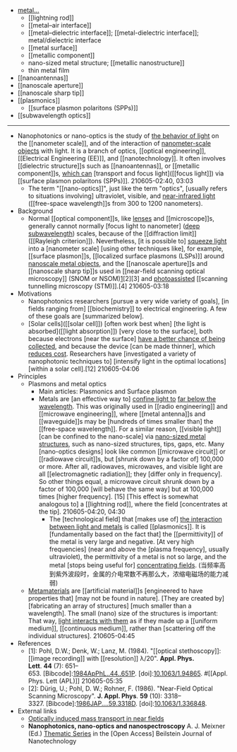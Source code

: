 - [metal...](((cR5R8-2Ol)))
    - [[lightning rod]]
    - [[metal–air interface]]
    - [[metal–dielectric interface]]; [[metal-dielectric interface]]; metal/dielectric interface
    - [[metal surface]]
    - [[metallic component]]
    - nano-sized metal structure; [[metallic nanostructure]]
    - thin metal film
- [[nanoantennas]]
- [[nanoscale aperture]]
- [[nanoscale sharp tip]]
- [[plasmonics]]
    - [[surface plasmon polaritons (SPPs)]]
- [[subwavelength optics]]
- ---
- Nanophotonics or nano-optics is the study of [the behavior of light](((BDKEiMXd8))) on the [[nanometer scale]], and of the interaction of [nanometer-scale objects](((kx5fQo1pK))) with light. It is a branch of optics, [[optical engineering]], [[Electrical Engineering (EE)]], and [[nanotechnology]]. It often involves [[dielectric structure]]s such as [[nanoantennas]], or [[metallic component]]s, [which can](((_vUPsWUkd))) [transport and focus light]([[focus light]]) via [[surface plasmon polaritons (SPPs)]].
210605-02:40, 03:03
    - The term "[[nano-optics]]", just like the term "optics", [usually refers to situations involving] ultraviolet, visible, and [near-infrared light](((NLaqwfkHl))) ([[free-space wavelength]]s from 300 to 1200 nanometers).
- Background
    - Normal [[optical component]]s, like [lenses]([[lens]]) and [[microscope]]s, generally cannot normally [focus light to nanometer] ([deep subwavelength](((K7t9bzAIv)))) scales, because of the [[diffraction limit]] ([[Rayleigh criterion]]). Nevertheless, [it is possible to] [squeeze light](((dOagL4VFk))) into a [nanometer scale] [using other techniques like], for example, [[surface plasmon]]s, [[localized surface plasmons (LSPs)]] around [nanoscale metal objects](((kx5fQo1pK))), and the [[nanoscale aperture]]s and [[nanoscale sharp tip]]s used in [[near-field scanning optical microscopy]] (SNOM or NSOM)[1](((2tWT03OkJ)))[2][3] and [photoassisted](((AatRkXJhg))) [[scanning tunnelling microscopy (STM)]].[4]
210605-03:18
- Motivations
    - Nanophotonics researchers [pursue a very wide variety of goals], [in fields ranging from] [[biochemistry]] to electrical engineering. A few of these goals are [summarized below].
    - [Solar cells]([[solar cell]]) [often work best when] [the light is absorbed]([[light absorption]]) [very close to the surface], both because electrons [near the surface] [have a better chance of being collected](((nw0GsQ0jz))), and because the device [can be made thinner], which [reduces cost](((QbKIKNKx7))). Researchers have [investigated a variety of nanophotonic techniques to] [intensify light in the optimal locations] [within a solar cell].[12]
210605-04:06
- Principles
    - Plasmons and metal optics
        - Main articles: Plasmonics and Surface plasmon
        - Metals are [an effective way to] [confine light to](((5ce75P67N))) [far below the wavelength](((K7t9bzAIv))). This was originally used in [[radio engineering]] and [[microwave engineering]], where [[metal antenna]]s and [[waveguide]]s may be [hundreds of times smaller than] the [[free-space wavelength]]. For a similar reason, [[visible light]] [can be confined to the nano-scale] via [nano-sized metal structures](((zw20fCzMV))), such as nano-sized structures, tips, gaps, etc. Many [nano-optics designs] look like common [[microwave circuit]] or [[radiowave circuit]]s, but [shrunk down by a factor of] 100,000 or more. After all, radiowaves, microwaves, and visible light are all [[electromagnetic radiation]]; they [differ only in frequency]. So other things equal, a microwave circuit shrunk down by a factor of 100,000 [will behave the same way] but at 100,000 times [higher frequency]. [15] [This effect is somewhat analogous to] a [[lightning rod]], where the field [concentrates at the tip]. 
210605-04:20, 04:30
            - The [technological field] that [makes use of] [the interaction between light and metals](((-cguDKDJx))) is called [[plasmonics]]. It is [fundamentally based on the fact that] the [[permittivity]] of the metal is very large and negative. [At very high frequencies] (near and above the [plasma frequency], usually ultraviolet), the permittivity of a metal is not so large, and the metal [stops being useful for] [concentrating fields](((dOagL4VFk))).
(当频率高到紫外波段时，金属的介电常数不再那么大，浓缩电磁场的能力减弱)
    - [Metamaterials]([[metamaterial]]) are [[artificial material]]s [engineered to have properties that] [may not be found in nature]. [They are created by] [fabricating an array of structures] [much smaller than a wavelength]. The small (nano) size of the structures is important: That way, [light interacts with them](((-cguDKDJx))) as if they made up a [[uniform medium]], [[continuous medium]], rather than [scattering off the individual structures].
210605-04:45
- References
    - [1]: Pohl, D.W.; Denk, W.; Lanz, M. (1984). "[[optical stethoscopy]]: [[image recording]] with [[resolution]] λ/20". __Appl. Phys. Lett__. **44** (7): 651–653. [Bibcode]:[1984ApPhL..44..651P](https://ui.adsabs.harvard.edu/abs/1984ApPhL..44..651P). [doi]:[10.1063/1.94865](https://doi.org/10.1063%2F1.94865). #[[Appl. Phys. Lett (APL)]]
210605-05:35
    - [2]: Dürig, U.; Pohl, D. W.; Rohner, F. (1986). "Near-Field Optical Scanning Microscopy". __J. Appl. Phys__. **59** (10): 3318–3327. [Bibcode]:[1986JAP....59.3318D](https://ui.adsabs.harvard.edu/abs/1986JAP....59.3318D). [doi]:[10.1063/1.336848](https://doi.org/10.1063%2F1.336848).
- External links
    - [Optically induced mass transport in near fields](https://web.archive.org/web/20110719120045/http://witec.de/en/download/SNOM/snomsrg.pdf)
    - __Nanophotonics, nano-optics and nanospectroscopy__ A. J. Meixner (Ed.) [Thematic Series](http://www.beilstein-journals.org/bjnano/browse/singleSeries.htm?sn=5) in the [Open Access] Beilstein Journal of Nanotechnology
